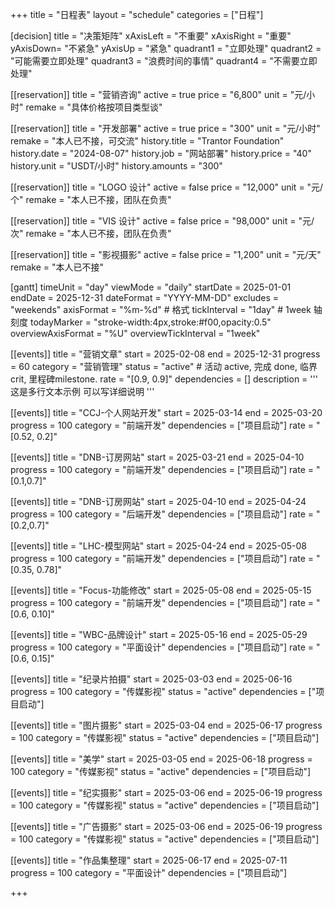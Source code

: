+++
title = "日程表"
layout = "schedule"
categories = ["日程"]

[decision]
title = "决策矩阵"
xAxisLeft = "不重要"
xAxisRight = "重要"
yAxisDown= "不紧急"
yAxisUp = "紧急"
quadrant1 = "立即处理"
quadrant2 = "可能需要立即处理"
quadrant3 = "浪费时间的事情"
quadrant4 = "不需要立即处理"

[[reservation]]
title = "营销咨询"
active = true
price = "6,800"
unit = "元/小时"
remake = "具体价格按项目类型谈"

[[reservation]]
title = "开发部署"
active = true
price = "300"
unit = "元/小时"
remake = "本人已不接，可交流"
history.title = "Trantor Foundation"
history.date = "2024-08-07"
history.job = "网站部署"
history.price = "40"
history.unit = "USDT/小时"
history.amounts = "300"

[[reservation]]
title = "LOGO 设计"
active = false
price = "12,000"
unit = "元/个"
remake = "本人已不接，团队在负责"

[[reservation]]
title = "VIS 设计"
active = false
price = "98,000"
unit = "元/次"
remake = "本人已不接，团队在负责"

[[reservation]]
title = "影视摄影"
active = false
price = "1,200"
unit = "元/天"
remake = "本人已不接"

[gantt]
timeUnit = "day"
viewMode = "daily"
startDate = 2025-01-01
endDate = 2025-12-31
dateFormat = "YYYY-MM-DD"
excludes = "weekends"
axisFormat = "%m-%d" # 格式
tickInterval = "1day"  # 1week 轴刻度
todayMarker = "stroke-width:4px,stroke:#f00,opacity:0.5"
overviewAxisFormat = "%U"
overviewTickInterval = "1week"

[[events]]
title = "营销文章"
start = 2025-02-08
end = 2025-12-31
progress = 60
category = "营销管理"
status = "active" # 活动 active, 完成 done, 临界 crit, 里程碑milestone.
rate = "[0.9, 0.9]"
dependencies = []
description = '''
这是多行文本示例
可以写详细说明
'''

[[events]]
title = "CCJ-个人网站开发"
start = 2025-03-14
end = 2025-03-20
progress = 100
category = "前端开发"
dependencies = ["项目启动"]
rate = "[0.52, 0.2]"

[[events]]
title = "DNB-订房网站"
start = 2025-03-21
end = 2025-04-10
progress = 100
category = "前端开发"
dependencies = ["项目启动"]
rate = "[0.1,0.7]"

[[events]]
title = "DNB-订房网站"
start = 2025-04-10
end = 2025-04-24
progress = 100
category = "后端开发"
dependencies = ["项目启动"]
rate = "[0.2,0.7]"

[[events]]
title = "LHC-模型网站"
start = 2025-04-24
end = 2025-05-08
progress = 100
category = "前端开发"
dependencies = ["项目启动"]
rate = "[0.35, 0.78]"

[[events]]
title = "Focus-功能修改"
start = 2025-05-08
end = 2025-05-15
progress = 100
category = "前端开发"
dependencies = ["项目启动"]
rate = "[0.6, 0.10]"

[[events]]
title = "WBC-品牌设计"
start = 2025-05-16
end = 2025-05-29
progress = 100
category = "平面设计"
dependencies = ["项目启动"]
rate = "[0.6, 0.15]"

[[events]]
title = "纪录片拍摄"
start = 2025-03-03
end = 2025-06-16
progress = 100
category = "传媒影视"
status = "active"
dependencies = ["项目启动"]

[[events]]
title = "图片摄影"
start = 2025-03-04
end = 2025-06-17
progress = 100
category = "传媒影视"
status = "active"
dependencies = ["项目启动"]

[[events]]
title = "美学"
start = 2025-03-05
end = 2025-06-18
progress = 100
category = "传媒影视"
status = "active"
dependencies = ["项目启动"]

[[events]]
title = "纪实摄影"
start = 2025-03-06
end = 2025-06-19
progress = 100
category = "传媒影视"
status = "active"
dependencies = ["项目启动"]

[[events]]
title = "广告摄影"
start = 2025-03-06
end = 2025-06-19
progress = 100
category = "传媒影视"
status = "active"
dependencies = ["项目启动"]

[[events]]
title = "作品集整理"
start = 2025-06-17
end = 2025-07-11
progress = 100
category = "平面设计"
dependencies = ["项目启动"]


+++
